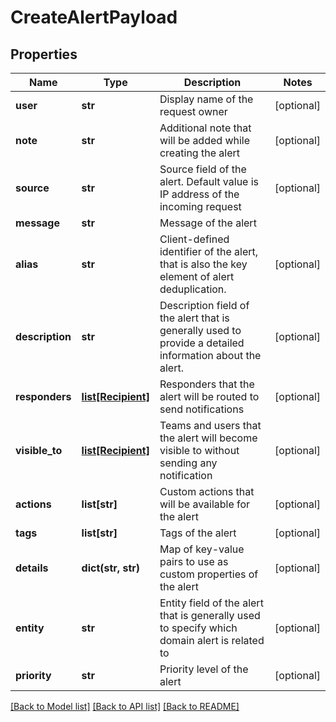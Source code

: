 # CreateAlertPayload

## Properties
Name | Type | Description | Notes
------------ | ------------- | ------------- | -------------
**user** | **str** | Display name of the request owner | [optional] 
**note** | **str** | Additional note that will be added while creating the alert | [optional] 
**source** | **str** | Source field of the alert. Default value is IP address of the incoming request | [optional] 
**message** | **str** | Message of the alert | 
**alias** | **str** | Client-defined identifier of the alert, that is also the key element of alert deduplication. | [optional] 
**description** | **str** | Description field of the alert that is generally used to provide a detailed information about the alert. | [optional] 
**responders** | [**list[Recipient]**](Recipient.md) | Responders that the alert will be routed to send notifications | [optional] 
**visible_to** | [**list[Recipient]**](Recipient.md) | Teams and users that the alert will become visible to without sending any notification | [optional] 
**actions** | **list[str]** | Custom actions that will be available for the alert | [optional] 
**tags** | **list[str]** | Tags of the alert | [optional] 
**details** | **dict(str, str)** | Map of key-value pairs to use as custom properties of the alert | [optional] 
**entity** | **str** | Entity field of the alert that is generally used to specify which domain alert is related to | [optional] 
**priority** | **str** | Priority level of the alert | [optional] 

[[Back to Model list]](../README.md#documentation-for-models) [[Back to API list]](../README.md#documentation-for-api-endpoints) [[Back to README]](../README.md)


